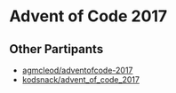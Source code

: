 # Advent of Code 2017

## Other Partipants

- [agmcleod/adventofcode-2017](https://github.com/agmcleod/adventofcode-2017)
- [kodsnack/advent_of_code_2017](https://github.com/kodsnack/advent_of_code_2017)
